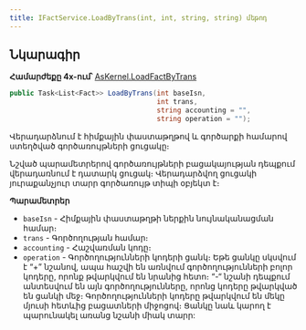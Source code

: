 ```yaml
---
title: IFactService.LoadByTrans(int, int, string, string) մեթոդ
---
```


## Նկարագիր

**Համարժեքը 4x-ում՝** [AsKernel.LoadFactByTrans](https://armsoft.github.io/as4x-docs/HTM/ProgrGuide/Functions/Functions/AccManagement/LoadFactByTrans.html)

```c#
public Task<List<Fact>> LoadByTrans(int baseIsn, 
                                    int trans, 
                                    string accounting = "", 
                                    string operation = "");
```

Վերադարձնում է հիմքային փաստաթղթով և գործարքի համարով ստեղծված գործառույթների ցուցակը։

Նշված պարամետրերով գործառույթների բացակայության դեպքում վերադառնում է դատարկ ցուցակ։ Վերադարձվող ցուցակի յուրաքանչյուր տարր գործառույթ տիպի օբյեկտ է։

**Պարամետրեր**

* `baseIsn` - Հիմքային փաստաթղթի ներքին նույնականացման համար։
* `trans` - Գործողության համար։
* `accounting` - Հաշվառման կոդը։
* `operation` - Գործողությունների կոդերի ցանկ։ 
  Եթե ցանկը սկսվում է “+” նշանով, ապա հաշվի են առնվում գործողությունների բոլոր կոդերը, որոնք թվարկվում են նրանից հետո։ 
  “-“ նշանի դեպքում անտեսվում են այն գործողությունները, որոնց կոդերը թվարկված են ցանկի մեջ։ 
  Գործողությունների կոդերը թվարկվում են մեկը մյուսի հետևից բացատների միջոցով։ 
  Ցանկը նաև կարող է պարունակել առանց նշանի միակ տարր:
